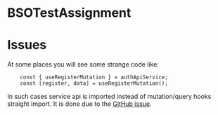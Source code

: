 # BSOTestAssignment




# Issues
At some places you will see some strange code like:
````
    const { useRegisterMutation } = authApiService;
    const [register, data] = useRegisterMutation();
````
In such cases service api is imported instead of mutation/query hooks straight import. 
It is done due to the [GitHub issue](https://github.com/reduxjs/redux-toolkit/issues/3983). 

